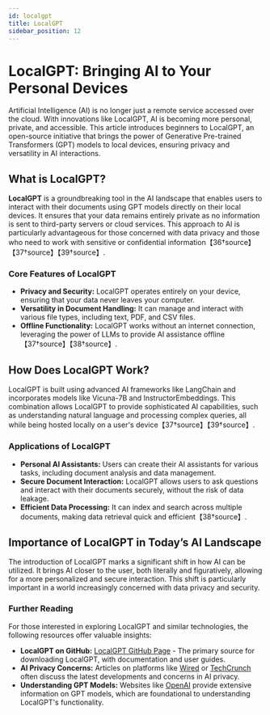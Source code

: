 ```yaml
---
id: localgpt
title: LocalGPT
sidebar_position: 12
---
```

# LocalGPT: Bringing AI to Your Personal Devices

Artificial Intelligence (AI) is no longer just a remote service accessed over the cloud. With innovations like LocalGPT, AI is becoming more personal, private, and accessible. This article introduces beginners to LocalGPT, an open-source initiative that brings the power of Generative Pre-trained Transformers (GPT) models to local devices, ensuring privacy and versatility in AI interactions.

## What is LocalGPT?

**LocalGPT** is a groundbreaking tool in the AI landscape that enables users to interact with their documents using GPT models directly on their local devices. It ensures that your data remains entirely private as no information is sent to third-party servers or cloud services. This approach to AI is particularly advantageous for those concerned with data privacy and those who need to work with sensitive or confidential information【36†source】【37†source】【39†source】.

### Core Features of LocalGPT

- **Privacy and Security:** LocalGPT operates entirely on your device, ensuring that your data never leaves your computer.
- **Versatility in Document Handling:** It can manage and interact with various file types, including text, PDF, and CSV files.
- **Offline Functionality:** LocalGPT works without an internet connection, leveraging the power of LLMs to provide AI assistance offline【37†source】【38†source】.

## How Does LocalGPT Work?

LocalGPT is built using advanced AI frameworks like LangChain and incorporates models like Vicuna-7B and InstructorEmbeddings. This combination allows LocalGPT to provide sophisticated AI capabilities, such as understanding natural language and processing complex queries, all while being hosted locally on a user's device【37†source】【39†source】.

### Applications of LocalGPT

- **Personal AI Assistants:** Users can create their AI assistants for various tasks, including document analysis and data management.
- **Secure Document Interaction:** LocalGPT allows users to ask questions and interact with their documents securely, without the risk of data leakage.
- **Efficient Data Processing:** It can index and search across multiple documents, making data retrieval quick and efficient【38†source】.

## Importance of LocalGPT in Today’s AI Landscape

The introduction of LocalGPT marks a significant shift in how AI can be utilized. It brings AI closer to the user, both literally and figuratively, allowing for a more personalized and secure interaction. This shift is particularly important in a world increasingly concerned with data privacy and security.

### Further Reading

For those interested in exploring LocalGPT and similar technologies, the following resources offer valuable insights:

- **LocalGPT on GitHub:** [LocalGPT GitHub Page](https://github.com/PromtEngineer/localGPT) - The primary source for downloading LocalGPT, with documentation and user guides.
- **AI Privacy Concerns:** Articles on platforms like [Wired](https://www.wired.com/) or [TechCrunch](https://techcrunch.com/) often discuss the latest developments and concerns in AI privacy.
- **Understanding GPT Models:** Websites like [OpenAI](https://openai.com/) provide extensive information on GPT models, which are foundational to understanding LocalGPT's functionality.